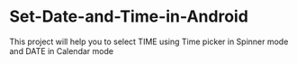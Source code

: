 # Set-Date-and-Time-in-Android

This project will help you to select TIME using Time picker in Spinner mode and DATE in Calendar mode
